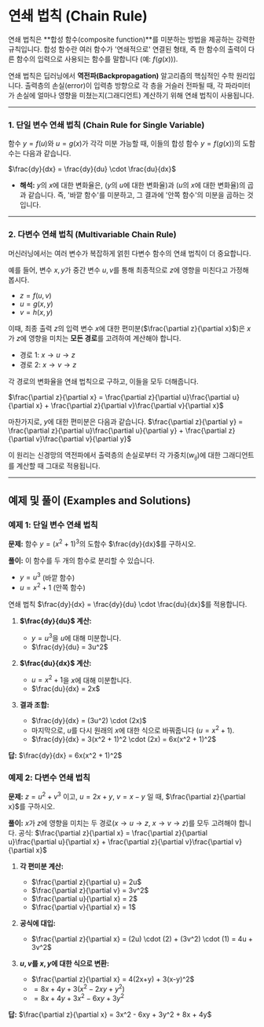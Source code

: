 # 연쇄 법칙 (Chain Rule)

연쇄 법칙은 **합성 함수(composite function)**를 미분하는 방법을 제공하는 강력한 규칙입니다. 합성 함수란 여러 함수가 '연쇄적으로' 연결된 형태, 즉 한 함수의 출력이 다른 함수의 입력으로 사용되는 함수를 말합니다 (예: $`f(g(x))`$).

연쇄 법칙은 딥러닝에서 **역전파(Backpropagation)** 알고리즘의 핵심적인 수학 원리입니다. 출력층의 손실(error)이 입력층 방향으로 각 층을 거슬러 전파될 때, 각 파라미터가 손실에 얼마나 영향을 미쳤는지(그래디언트) 계산하기 위해 연쇄 법칙이 사용됩니다.

---

### 1. 단일 변수 연쇄 법칙 (Chain Rule for Single Variable)

함수 $`y = f(u)`$와 $`u = g(x)`$가 각각 미분 가능할 때, 이들의 합성 함수 $`y = f(g(x))`$의 도함수는 다음과 같습니다.

$`\frac{dy}{dx} = \frac{dy}{du} \cdot \frac{du}{dx}`$

- **해석:** $`y`$의 $`x`$에 대한 변화율은, ($`y`$의 $`u`$에 대한 변화율)과 ($`u`$의 $`x`$에 대한 변화율)의 곱과 같습니다. 즉, '바깥 함수'를 미분하고, 그 결과에 '안쪽 함수'의 미분을 곱하는 것입니다.

---

### 2. 다변수 연쇄 법칙 (Multivariable Chain Rule)

머신러닝에서는 여러 변수가 복잡하게 얽힌 다변수 함수의 연쇄 법칙이 더 중요합니다.

예를 들어, 변수 $`x, y`$가 중간 변수 $`u, v`$를 통해 최종적으로 $`z`$에 영향을 미친다고 가정해 봅시다.
- $`z = f(u, v)`$
- $`u = g(x, y)`$
- $`v = h(x, y)`$

이때, 최종 출력 $`z`$의 입력 변수 $`x`$에 대한 편미분($`\frac{\partial z}{\partial x}`$)은 $`x`$가 $`z`$에 영향을 미치는 **모든 경로**를 고려하여 계산해야 합니다.
- 경로 1: $`x \to u \to z`$
- 경로 2: $`x \to v \to z`$

각 경로의 변화율을 연쇄 법칙으로 구하고, 이들을 모두 더해줍니다.

$`\frac{\partial z}{\partial x} = \frac{\partial z}{\partial u}\frac{\partial u}{\partial x} + \frac{\partial z}{\partial v}\frac{\partial v}{\partial x}`$

마찬가지로, $`y`$에 대한 편미분은 다음과 같습니다.
$`\frac{\partial z}{\partial y} = \frac{\partial z}{\partial u}\frac{\partial u}{\partial y} + \frac{\partial z}{\partial v}\frac{\partial v}{\partial y}`$

이 원리는 신경망의 역전파에서 출력층의 손실로부터 각 가중치($`w_{ij}`$)에 대한 그래디언트를 계산할 때 그대로 적용됩니다.

---

## 예제 및 풀이 (Examples and Solutions)

### 예제 1: 단일 변수 연쇄 법칙

**문제:** 함수 $`y = (x^2 + 1)^3`$의 도함수 $`\frac{dy}{dx}`$를 구하시오.

**풀이:**
이 함수를 두 개의 함수로 분리할 수 있습니다.
- $`y = u^3`$ (바깥 함수)
- $`u = x^2 + 1`$ (안쪽 함수)

연쇄 법칙 $`\frac{dy}{dx} = \frac{dy}{du} \cdot \frac{du}{dx}`$를 적용합니다.

1.  **$`\frac{dy}{du}`$ 계산:**
    - $`y = u^3`$을 $`u`$에 대해 미분합니다.
    - $`\frac{dy}{du} = 3u^2`$

2.  **$`\frac{du}{dx}`$ 계산:**
    - $`u = x^2 + 1`$을 $`x`$에 대해 미분합니다.
    - $`\frac{du}{dx} = 2x`$

3.  **결과 조합:**
    - $`\frac{dy}{dx} = (3u^2) \cdot (2x)`$
    - 마지막으로, $`u`$를 다시 원래의 $`x`$에 대한 식으로 바꿔줍니다 ($`u=x^2+1`$).
    - $`\frac{dy}{dx} = 3(x^2 + 1)^2 \cdot (2x) = 6x(x^2 + 1)^2`$

**답:** $`\frac{dy}{dx} = 6x(x^2 + 1)^2`$

### 예제 2: 다변수 연쇄 법칙

**문제:** $`z = u^2 + v^3`$ 이고, $`u = 2x+y`$, $`v = x-y`$ 일 때, $`\frac{\partial z}{\partial x}`$를 구하시오.

**풀이:**
$`x`$가 $`z`$에 영향을 미치는 두 경로($`x \to u \to z`$, $`x \to v \to z`$)를 모두 고려해야 합니다.
공식: $`\frac{\partial z}{\partial x} = \frac{\partial z}{\partial u}\frac{\partial u}{\partial x} + \frac{\partial z}{\partial v}\frac{\partial v}{\partial x}`$

1.  **각 편미분 계산:**
    - $`\frac{\partial z}{\partial u} = 2u`$
    - $`\frac{\partial z}{\partial v} = 3v^2`$
    - $`\frac{\partial u}{\partial x} = 2`$
    - $`\frac{\partial v}{\partial x} = 1`$

2.  **공식에 대입:**
    - $`\frac{\partial z}{\partial x} = (2u) \cdot (2) + (3v^2) \cdot (1) = 4u + 3v^2`$

3.  **$`u, v`$를 $`x, y`$에 대한 식으로 변환:**
    - $`\frac{\partial z}{\partial x} = 4(2x+y) + 3(x-y)^2`$
    - $`= 8x + 4y + 3(x^2 - 2xy + y^2)`$
    - $`= 8x + 4y + 3x^2 - 6xy + 3y^2`$

**답:** $`\frac{\partial z}{\partial x} = 3x^2 - 6xy + 3y^2 + 8x + 4y`$
